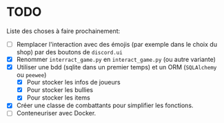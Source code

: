 # TODO

Liste des choses à faire prochainement:
- [ ] Remplacer l'interaction avec des émojis (par exemple dans le choix du shop) par des boutons de `discord.ui`
- [x] Renommer `interract_game.py` en `interact_game.py` (ou autre variante)
- [x] Utiliser une bdd (sqlite dans un premier temps) et un ORM (`SQLAlchemy` ou `peewee`)
    - [x] Pour stocker les infos de joueurs
    - [x] Pour stocker les bullies
    - [x] Pour stocker les items
- [x] Créer une classe de combattants pour simplifier les fonctions.
- [ ] Conteneuriser avec Docker.